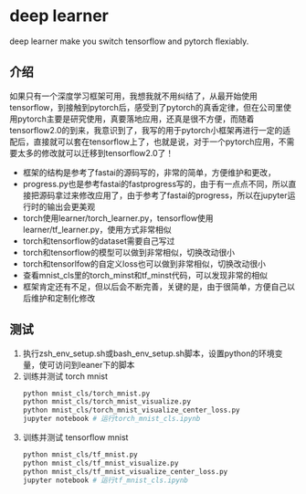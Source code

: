# deep learner
deep learner make you switch tensorflow and pytorch flexiably.

## 介绍
如果只有一个深度学习框架可用，我想我就不用纠结了，从最开始使用tensorflow，到接触到pytorch后，感受到了pytorch的真香定律，但在公司里使用pytorch主要是研究使用，真要落地应用，还真是很不方便，而随着tensorflow2.0的到来，我意识到了，我写的用于pytorch小框架再进行一定的适配后，直接就可以套在tensorflow上了，也就是说，对于一个pytorch应用，不需要太多的修改就可以迁移到tensorflow2.0了！

* 框架的结构是参考了fastai的源码写的，非常的简单，方便维护和更改，
* progress.py也是参考fastai的fastprogress写的，由于有一点点不同，所以直接把源码拿过来修改应用了，由于参考了fastai的progress，所以在jupyter运行时的输出会更美观
* torch使用learner/torch_learner.py，tensorflow使用learner/tf_learner.py，使用方式非常相似
* torch和tensorflow的dataset需要自己写过
* torch和tensorflow的模型可以做到非常相似，切换改动很小
* torch和tensorlfow的自定义loss也可以做到非常相似，切换改动很小
* 查看mnist_cls里的torch_minst和tf_minst代码，可以发现非常的相似
* 框架肯定还有不足，但以后会不断完善，关键的是，由于很简单，方便自己以后维护和定制化修改

## 测试
1. 执行zsh_env_setup.sh或bash_env_setup.sh脚本，设置python的环境变量，使可访问到leaner下的脚本
2. 训练并测试 torch mnist
    ```sh
    python mnist_cls/torch_mnist.py
    python mnist_cls/torch_mnist_visualize.py
    python mnist_cls/torch_mnist_visualize_center_loss.py
    jupyter notebook # 运行torch_mnist_cls.ipynb
    ```
3. 训练并测试 tensorflow mnist
    ```sh
    python mnist_cls/tf_mnist.py
    python mnist_cls/tf_mnist_visualize.py
    python mnist_cls/tf_mnist_visualize_center_loss.py
    jupyter notebook # 运行tf_mnist_cls.ipynb
    ```

